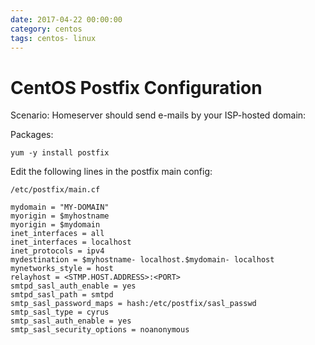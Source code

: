 ```yaml
--- 
date: 2017-04-22 00:00:00
category: centos
tags: centos- linux
---
```

# CentOS Postfix Configuration

Scenario: Homeserver should send e-mails by your ISP-hosted domain:

Packages:

    yum -y install postfix

Edit the following lines in the postfix main config:
    
    /etc/postfix/main.cf

    mydomain = "MY-DOMAIN"
    myorigin = $myhostname
    myorigin = $mydomain
    inet_interfaces = all
    inet_interfaces = localhost
    inet_protocols = ipv4
    mydestination = $myhostname- localhost.$mydomain- localhost
    mynetworks_style = host
    relayhost = <STMP.HOST.ADDRESS>:<PORT>
    smtpd_sasl_auth_enable = yes
    smtpd_sasl_path = smtpd
    smtp_sasl_password_maps = hash:/etc/postfix/sasl_passwd
    smtp_sasl_type = cyrus
    smtp_sasl_auth_enable = yes
    smtp_sasl_security_options = noanonymous
